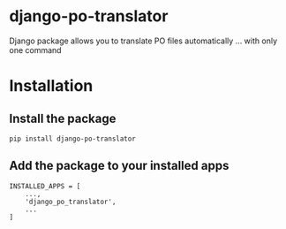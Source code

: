 # django-po-translator

Django package allows you to translate PO files automatically ... with only one command


# Installation 

## Install the package

```
pip install django-po-translator

```

## Add the package to your installed apps

```
INSTALLED_APPS = [
    ..., 
    'django_po_translator',
    ...
]
```
